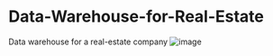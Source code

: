 # Data-Warehouse-for-Real-Estate
Data warehouse for a real-estate company
![image](https://github.com/AkshayGola/Data-Warehouse-for-Real-Estate-Company/assets/33370095/7b8d4a0a-ebe8-4cc9-8cff-7801c7f47d6a)
